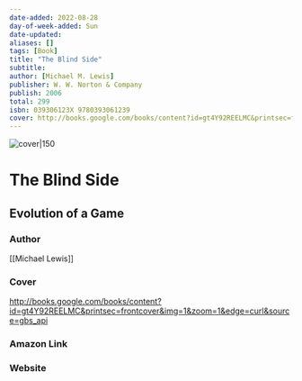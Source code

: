 ```yaml
---
date-added: 2022-08-28
day-of-week-added: Sun
date-updated: 
aliases: []
tags: [Book]
title: "The Blind Side"
subtitle: 
author: [Michael M. Lewis]
publisher: W. W. Norton & Company
publish: 2006
total: 299
isbn: 039306123X 9780393061239
cover: http://books.google.com/books/content?id=gt4Y92REELMC&printsec=frontcover&img=1&zoom=1&edge=curl&source=gbs_api
---
```


![cover|150](http://books.google.com/books/content?id=gt4Y92REELMC&printsec=frontcover&img=1&zoom=1&edge=curl&source=gbs_api)
# The Blind Side
## Evolution of a Game

### Author
[[Michael Lewis]]

### Cover
http://books.google.com/books/content?id=gt4Y92REELMC&printsec=frontcover&img=1&zoom=1&edge=curl&source=gbs_api

### Amazon Link


### Website